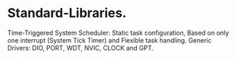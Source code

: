 # Standard-Libraries.
Time-Triggered System Scheduler:
Static task configuration, Based on only one interrupt (System Tick Timer) and Flexible task handling.
Generic Drivers:
DIO, PORT, WDT, NVIC, CLOCK and GPT.
